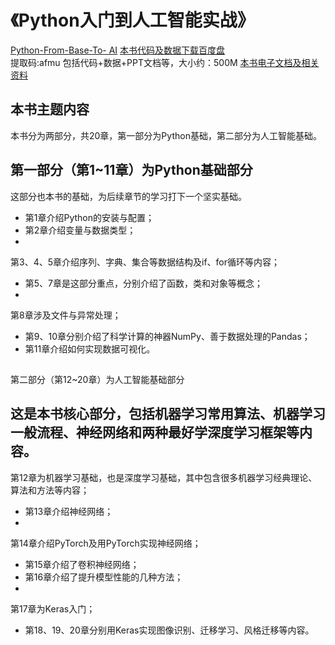 # 《Python入门到人工智能实战》
[Python-From-Base-To-
AI](https://github.com/Wumg3000/feiguyunai/tree/main/Python-From-Base-To-AI)
[本书代码及数据下载百度盘](https://pan.baidu.com/s/1Lfk4CItAfHroR-XsOnhAIA)   
提取码:afmu
包括代码+数据+PPT文档等，大小约：500M
[本书电子文档及相关资料](http://www.feiguyunai.com/)

## 本书主题内容
本书分为两部分，共20章，第一部分为Python基础，第二部分为人工智能基础。

## 第一部分（第1~11章）为Python基础部分
这部分也本书的基础，为后续章节的学习打下一个坚实基础。
- 第1章介绍Python的安装与配置；
- 第2章介绍变量与数据类型；
-
第3、4、5章介绍序列、字典、集合等数据结构及if、for循环等内容；
- 第5、7章是这部分重点，分别介绍了函数，类和对象等概念；
-
第8章涉及文件与异常处理；
- 第9、10章分别介绍了科学计算的神器NumPy、善于数据处理的Pandas；
- 第11章介绍如何实现数据可视化。
##
第二部分（第12~20章）为人工智能基础部分

这是本书核心部分，包括机器学习常用算法、机器学习一般流程、神经网络和两种最好学深度学习框架等内容。
-
第12章为机器学习基础，也是深度学习基础，其中包含很多机器学习经典理论、算法和方法等内容；
- 第13章介绍神经网络；
-
第14章介绍PyTorch及用PyTorch实现神经网络；
- 第15章介绍了卷积神经网络；
- 第16章介绍了提升模型性能的几种方法；
-
第17章为Keras入门；
- 第18、19、20章分别用Keras实现图像识别、迁移学习、风格迁移等内容。

```{.python .input}

```
